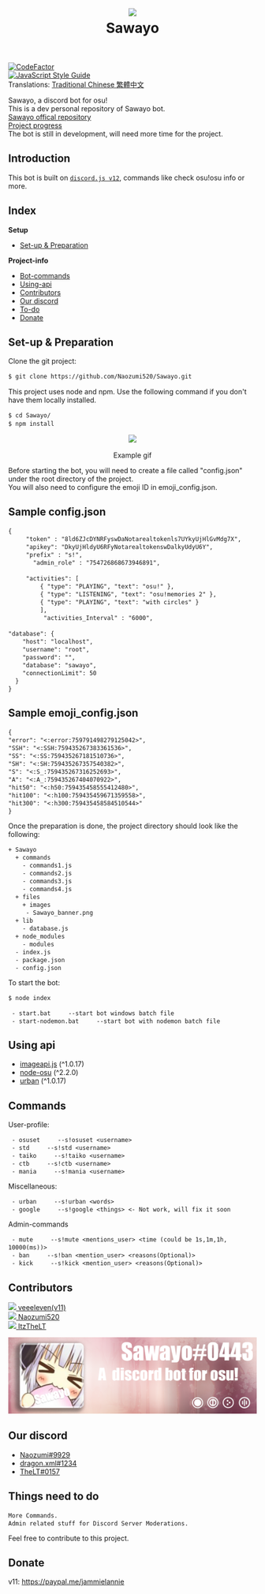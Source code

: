 <h1 align="center">
  <a href="https://github.com/Naozumi520/Sawayo"><img src="https://cdn.discordapp.com/attachments/711125203186483203/773094395158724618/sa_avt_c.png" avtar_c_icon" width="200"></a>
  <br>
  Sawayo
  <br>
  <br>
</h1>

[![CodeFactor](https://www.codefactor.io/repository/github/naozumi520/sawayo/badge)](https://www.codefactor.io/repository/github/naozumi520/sawayo)<br/>
[![JavaScript Style Guide](https://cdn.rawgit.com/standard/standard/master/badge.svg)](https://github.com/standard/standard)<br/>
Translations: [Traditional Chinese 繁體中文](https://github.com/Naozumi520/Sawayo/blob/master/README_tc.md)


Sawayo, a discord bot for osu!<br/>
This is a dev personal repository of Sawayo bot.<br/>
[Sawayo offical repository](https://github.com/TeamSawayo/Sawayo)<br/>
[Project progress](https://github.com/Naozumi520/Sawayo/projects/1)<br/>
The bot is still in development, will need more time for the project.

## Introduction
This bot is built on [`discord.js v12`](https://discord.js.org/#/docs/main/v12/general/welcome), commands like check osu!osu info or more.

## Index
**Setup**
- [Set-up & Preparation](https://github.com/Naozumi520/Sawayo#set-up--preparation)

**Project-info**
- [Bot-commands](https://github.com/Naozumi520/Sawayo#commands)
- [Using-api](https://github.com/Naozumi520/Sawayo#using-api)
- [Contributors](https://github.com/Naozumi520/Sawayo#contributors)
- [Our discord](https://github.com/Naozumi520/Sawayo#our-discord)
- [To-do](https://github.com/Naozumi520/Sawayo#things-need-to-do)
- [Donate](https://github.com/Naozumi520/Sawayo#donate)

## Set-up & Preparation
Clone the git project:
```bash
$ git clone https://github.com/Naozumi520/Sawayo.git
```
This project uses node and npm. Use the following command if you don't have them locally installed.
```bash
$ cd Sawayo/
$ npm install
```

<div align="center">
<img src="/files/images/render1604402194195.gif" width="508" />
<p>Example gif</p>
</div>
Before starting the bot, you will need to create a file called "config.json" under the root directory of the project.<br/>
You will also need to configure the emoji ID in emoji_config.json.<br/>
  
## Sample config.json
	{
         "token" : "8ld6ZJcDYNRFyswDaNotarealtokenls7UYkyUjHlGvMdg7X", 
         "apikey": "DkyUjHldyU6RFyNotarealtokenswDalkyUdyU6Y",
         "prefix" : "s!",
	       "admin_role" : "754726868673946891",
	 
         "activities": [
             { "type": "PLAYING", "text": "osu!" },
             { "type": "LISTENING", "text": "osu!memories 2" },
             { "type": "PLAYING", "text": "with circles" }
             ],
              "activities_Interval" : "6000",
              
    "database": {
        "host": "localhost",
        "username": "root",
        "password": "",
        "database": "sawayo",
        "connectionLimit": 50
      }
	}
## Sample emoji_config.json
    {
    "error": "<:error:759791498279125042>",
    "SSH": "<:SSH:759435267383361536>",
    "SS": "<:SS:759435267181510736>",
    "SH": "<:SH:759435267357540382>",
    "S": "<:S_:759435267316252693>",
    "A": "<:A_:759435267404070922>",
    "hit50": "<:h50:759435458555412480>",
    "hit100": "<:h100:759435459671359558>",
    "hit300": "<:h300:759435458584510544>"
    }

Once the preparation is done, the project directory should look like the following:
```
+ Sawayo
  + commands
    - commands1.js
    - commands2.js
    - commands3.js
    - commands4.js
  + files
    + images
     - Sawayo_banner.png
  + lib
    - database.js
  + node_modules
    - modules
  - index.js
  - package.json
  - config.json
```

To start the bot:
```bash
$ node index
```

```
 - start.bat     --start bot windows batch file
 - start-nodemon.bat     --start bot with nodemon batch file
```


## Using api
- [imageapi.js](https://www.npmjs.com/package/imageapi.js) (^1.0.17)
- [node-osu](https://www.npmjs.com/package/node-osu) (^2.2.0)
- [urban](https://www.npmjs.com/package/urban) (^1.0.17)

## Commands
User-profile:
```
 - osuset     --s!osuset <username>
 - std     --s!std <username>
 - taiko     --s!taiko <username>
 - ctb     --s!ctb <username>
 - mania     --s!mania <username>
```
Miscellaneous:
```
 - urban     --s!urban <words>
 - google     --s!google <things> <- Not work, will fix it soon
```
Admin-commands
```
 - mute     --s!mute <mentions_user> <time (could be 1s,1m,1h, 10000(ms))>
 - ban     --s!ban <mention_user> <reasons(Optional)>
 - kick     --s!kick <mention_user> <reasons(Optional)>
```


## Contributors
[![](https://github.com/veeeleven.png?size=50)  veeeleven(v11)](https://github.com/veeeleven)<br/>
[![](https://github.com/Naozumi520.png?size=50)  Naozumi520](https://github.com/Naozumi520)<br/>
[![](https://github.com/ItzTheLT.png?size=50)  ItzTheLT](https://github.com/ItzTheLT)

![picture](files/images/Sawayo_banner1.png)

## Our discord
- [Naozumi#9929](https://discord.com/users/752146392553881660)
- [dragon.xml#1234](https://discord.com/users/718502139944632371)
- [TheLT#0157](http://discord.com/users/388345263191752704)

## Things need to do
```
More Commands.
Admin related stuff for Discord Server Moderations.
```
Feel free to contribute to this project.

## Donate
v11: https://paypal.me/jammielannie
